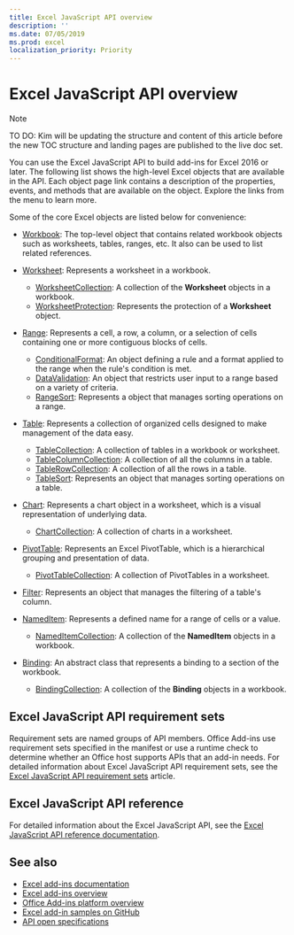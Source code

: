 ```yaml
---
title: Excel JavaScript API overview
description: ''
ms.date: 07/05/2019
ms.prod: excel
localization_priority: Priority
---
```


# Excel JavaScript API overview

> [!NOTE]
> TO DO: Kim will be updating the structure and content of this article before the new TOC structure and landing pages are published to the live doc set.

You can use the Excel JavaScript API to build add-ins for Excel 2016 or later. The following list shows the high-level Excel objects that are available in the API. Each object page link contains a description of the properties, events, and methods that are available on the object. Explore the links from the menu to learn more.

Some of the core Excel objects are listed below for convenience:

- [Workbook](/javascript/api/excel/excel.workbook): The top-level object that contains related workbook objects such as worksheets, tables, ranges, etc. It also can be used to list related references.

- [Worksheet](/javascript/api/excel/excel.worksheet): Represents a worksheet in a workbook.
  - [WorksheetCollection](/javascript/api/excel/excel.worksheetcollection): A collection of the **Worksheet** objects in a workbook.
  - [WorksheetProtection](/javascript/api/excel/excel.worksheetprotection): Represents the protection of a **Worksheet** object.

- [Range](/javascript/api/excel/excel.range): Represents a cell, a row, a column, or a selection of cells containing one or more contiguous blocks of cells.
  - [ConditionalFormat](/javascript/api/excel/excel.conditionalformat): An object defining a rule and a format applied to the range when the rule's condition is met.
  - [DataValidation](/javascript/api/excel/excel.datavalidation): An object that restricts user input to a range based on a variety of criteria.
  - [RangeSort](/javascript/api/excel/excel.rangesort): Represents a object that manages sorting operations on a range.

- [Table](/javascript/api/excel/excel.table): Represents a collection of organized cells designed to make management of the data easy.
  - [TableCollection](/javascript/api/excel/excel.tablecollection): A collection of tables in a workbook or worksheet.
  - [TableColumnCollection](/javascript/api/excel/excel.tablecolumncollection): A collection of all the columns in a table.
  - [TableRowCollection](/javascript/api/excel/excel.tablerowcollection): A collection of all the rows in a table.
  - [TableSort](/javascript/api/excel/excel.tablesort): Represents an object that manages sorting operations on a table.

- [Chart](/javascript/api/excel/excel.chart): Represents a chart object in a worksheet, which is a visual representation of underlying data.
  - [ChartCollection](/javascript/api/excel/excel.chartcollection): A collection of charts in a worksheet.

- [PivotTable](/javascript/api/excel/excel.pivottable): Represents an Excel PivotTable, which is a hierarchical grouping and presentation of data.
  - [PivotTableCollection](/javascript/api/excel/excel.pivottablecollection): A collection of PivotTables in a worksheet.

- [Filter](/javascript/api/excel/excel.filter): Represents an object that manages the filtering of a table's column.

- [NamedItem](/javascript/api/excel/excel.nameditem): Represents a defined name for a range of cells or a value.
  - [NamedItemCollection](/javascript/api/excel/excel.nameditemcollection): A collection of the **NamedItem** objects in a workbook.

- [Binding](/javascript/api/excel/excel.binding): An abstract class that represents a binding to a section of the workbook.
  - [BindingCollection](/javascript/api/excel/excel.bindingcollection): A collection of the **Binding** objects in a workbook.

## Excel JavaScript API requirement sets

Requirement sets are named groups of API members. Office Add-ins use requirement sets specified in the manifest or use a runtime check to determine whether an Office host supports APIs that an add-in needs. For detailed information about Excel JavaScript API requirement sets, see the [Excel JavaScript API requirement sets](../requirement-sets/excel-api-requirement-sets.md) article.

## Excel JavaScript API reference

For detailed information about the Excel JavaScript API, see the [Excel JavaScript API reference documentation](/javascript/api/excel).

## See also

- [Excel add-ins documentation](../../excel/index.md)
- [Excel add-ins overview](/office/dev/add-ins/excel/excel-add-ins-overview)
- [Office Add-ins platform overview](/office/dev/add-ins/overview/office-add-ins)
- [Excel add-in samples on GitHub](https://github.com/OfficeDev?utf8=%E2%9C%93&q=Excel)
- [API open specifications](../openspec/openspec.md)
